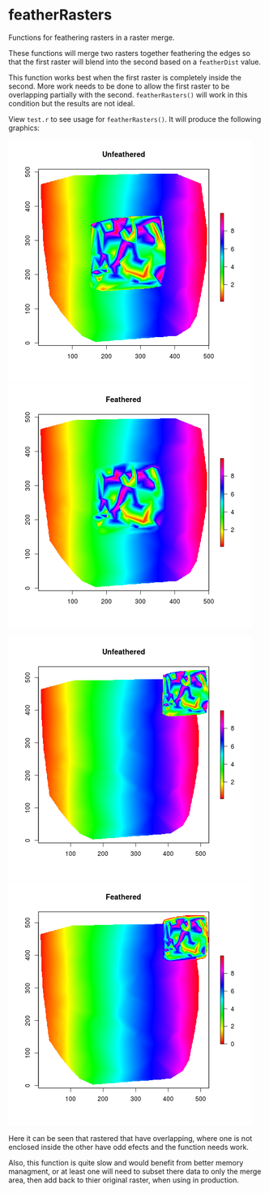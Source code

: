 # featherRasters
Functions for feathering rasters in a raster merge.

These functions will merge two rasters together feathering the edges so that the first raster will blend into the second based on a `featherDist` value. 

This function works best when the first raster is completely inside the second. More work needs to be done to allow the first raster to be overlapping partially with the second. `featherRasters()` will work in this condition but the results are not ideal. 

View `test.r` to see usage for `featherRasters()`. It will produce the following graphics:

![raster centered unfeathered](./images/centered_unfeathered.png)
![raster centered feathered](./images/centered_feathered.png)

![raster edge unfeathered](./images/edge_unfeathered.png)
![raster edge feathered](./images/edge_feathered.png)
  
Here it can be seen that rastered that have overlapping, where one is not enclosed inside the other have odd efects and the function needs work.

Also, this function is quite slow and would benefit from better memory managment, or at least one will need to subset there data to only the merge area, then add back to thier original raster, when using in production.
